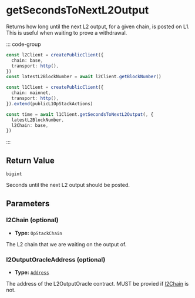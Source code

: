 # getSecondsToNextL2Output

Returns how long until the next L2 output, for a given chain, is posted on L1. This is useful when waiting to prove a withdrawal.

::: code-group

```ts [example.ts]
const l2Client = createPublicClient({
  chain: base,
  transport: http(),
})
const latestL2BlockNumber = await l2Client.getBlockNumber()

const l1Client = createPublicClient({
  chain: mainnet,
  transport: http(),
}).extend(publicL1OpStackActions)

const time = await l1Client.getSecondsToNextL2Output(, {
  latestL2BlockNumber,
  l2Chain: base,
})
```

:::

## Return Value

`bigint`

Seconds until the next L2 output should be posted.

## Parameters

### l2Chain (optional)

- **Type:** `OpStackChain`

The L2 chain that we are waiting on the output of.

### l2OutputOracleAddress (optional)

- **Type:** [`Address`](https://viem.sh/docs/glossary/types#address)

The address of the L2OutputOracle contract. MUST be provied if [l2Chain](l2chain-optional) is not.
